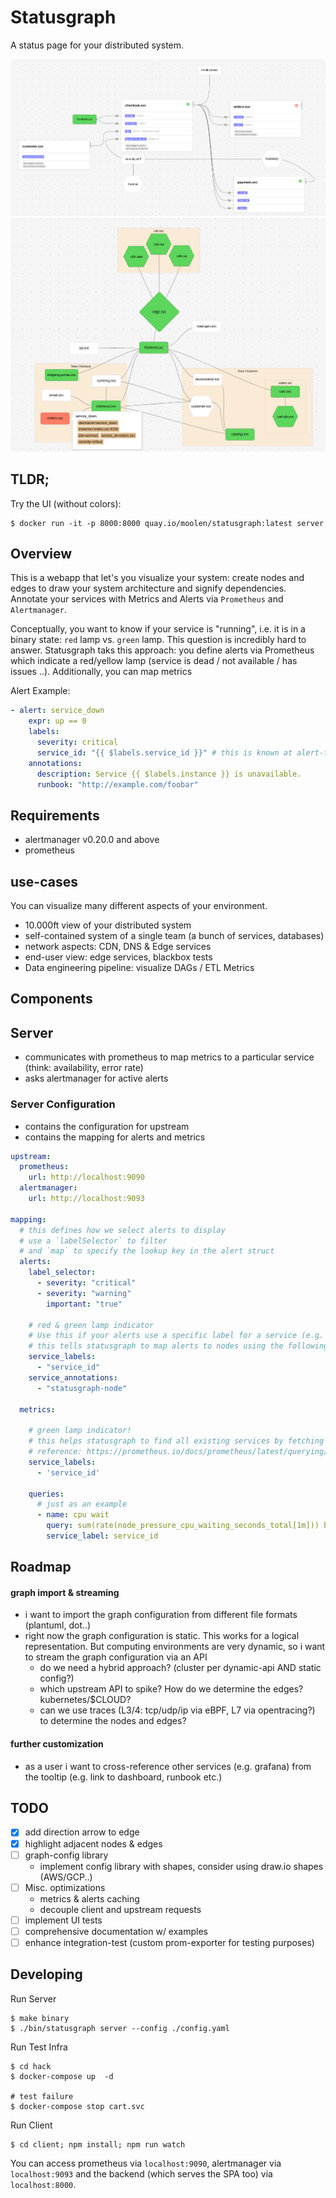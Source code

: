 # Statusgraph
A status page for your distributed system.

![](./statusgraph-svc.png)
![](./statusgraph-shop.png)

## TLDR;

Try the UI (without colors):
```
$ docker run -it -p 8000:8000 quay.io/moolen/statusgraph:latest server
```

## Overview
This is a webapp that let's you visualize your system: create nodes and edges to draw your system architecture and signify dependencies. Annotate your services with Metrics and Alerts via `Prometheus` and `Alertmanager`.

Conceptually, you want to know if your service is "running", i.e. it is in a binary state: `red` lamp vs. `green` lamp.
This question is incredibly hard to answer. Statusgraph taks this approach: you define alerts via Prometheus which indicate a red/yellow lamp (service is dead / not available / has issues ..).
Additionally, you can map metrics

Alert Example:

```yaml
- alert: service_down
    expr: up == 0
    labels:
      severity: critical
      service_id: "{{ $labels.service_id }}" # this is known at alert-time
    annotations:
      description: Service {{ $labels.instance }} is unavailable.
      runbook: "http://example.com/foobar"
```

## Requirements
* alertmanager v0.20.0 and above
* prometheus

## use-cases

You can visualize many different aspects of your environment.
* 10.000ft view of your distributed system
* self-contained system of a single team (a bunch of services, databases)
* network aspects: CDN, DNS & Edge services
* end-user view: edge services, blackbox tests
* Data engineering pipeline: visualize DAGs / ETL Metrics

## Components
## Server
* communicates with prometheus to map metrics to a particular service (think: availability, error rate)
* asks alertmanager for active alerts

### Server Configuration
* contains the configuration for upstream
* contains the mapping for alerts and metrics

```yaml
upstream:
  prometheus:
    url: http://localhost:9090
  alertmanager:
    url: http://localhost:9093

mapping:
  # this defines how we select alerts to display
  # use a `labelSelector` to filter
  # and `map` to specify the lookup key in the alert struct
  alerts:
    label_selector:
      - severity: "critical"
      - severity: "warning"
        important: "true"

    # red & green lamp indicator
    # Use this if your alerts use a specific label for a service (e.g. app=frontend / app=backend ...)
    # this tells statusgraph to map alerts to nodes using the following labels/annotations
    service_labels:
      - "service_id"
    service_annotations:
      - "statusgraph-node"

  metrics:

    # green lamp indicator!
    # this helps statusgraph to find all existing services by fetching the label values
    # reference: https://prometheus.io/docs/prometheus/latest/querying/api/#querying-label-values
    service_labels:
      - 'service_id'

    queries:
      # just as an example
      - name: cpu wait
        query: sum(rate(node_pressure_cpu_waiting_seconds_total[1m])) by (service_id) * 100
        service_label: service_id
```

## Roadmap
#### graph import & streaming
* i want to import the graph configuration from different file formats (plantuml, dot..)
* right now the graph configuration is static. This works for a logical representation. But computing environments are very dynamic, so
 i want to stream the graph configuration via an API
  * do we need a hybrid approach? (cluster per dynamic-api AND static config?)
  * which upstream API to spike? How do we determine the edges? kubernetes/$CLOUD?
  * can we use traces (L3/4: tcp/udp/ip via eBPF, L7 via opentracing?) to determine the nodes and edges?

#### further customization
* as a user i want to cross-reference other services (e.g. grafana) from the tooltip (e.g. link to dashboard, runbook etc.)

## TODO

* [x] add direction arrow to edge
* [x] highlight adjacent nodes & edges
* [ ] graph-config library
  * implement config library with shapes, consider using draw.io shapes (AWS/GCP..)
* [ ] Misc. optimizations
  * metrics & alerts caching
  * decouple client and upstream requests
* [ ] implement UI tests
* [ ] comprehensive documentation w/ examples
* [ ] enhance integration-test (custom prom-exporter for testing purposes)

## Developing

Run Server

```
$ make binary
$ ./bin/statusgraph server --config ./config.yaml
```

Run Test Infra

```
$ cd hack
$ docker-compose up  -d

# test failure
$ docker-compose stop cart.svc
```

Run Client

```
$ cd client; npm install; npm run watch
```

You can access prometheus via `localhost:9090`, alertmanager via `localhost:9093` and the backend (which serves the SPA too) via `localhost:8000`.
